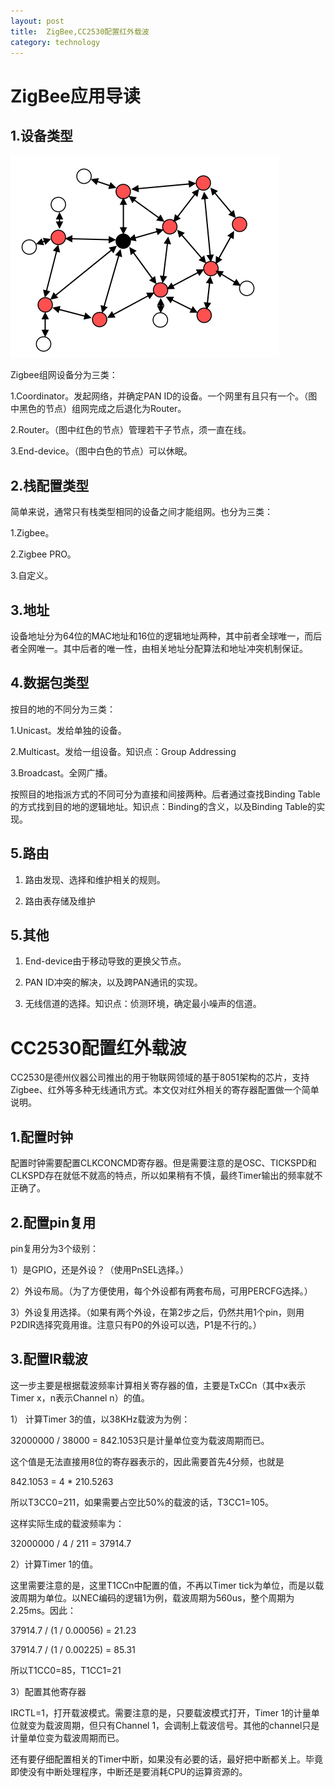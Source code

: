 ```yaml
---
layout: post
title:  ZigBee,CC2530配置红外载波
category: technology 
---
```


# ZigBee应用导读

## 1.设备类型

![Zigbee Network](/images/article/zigbee_network.png)

Zigbee组网设备分为三类：

1.Coordinator。发起网络，并确定PAN ID的设备。一个网里有且只有一个。（图中黑色的节点）组网完成之后退化为Router。

2.Router。（图中红色的节点）管理若干子节点，须一直在线。

3.End-device。（图中白色的节点）可以休眠。

## 2.栈配置类型

简单来说，通常只有栈类型相同的设备之间才能组网。也分为三类：

1.Zigbee。

2.Zigbee PRO。

3.自定义。

## 3.地址

设备地址分为64位的MAC地址和16位的逻辑地址两种，其中前者全球唯一，而后者全网唯一。其中后者的唯一性，由相关地址分配算法和地址冲突机制保证。

## 4.数据包类型

按目的地的不同分为三类：

1.Unicast。发给单独的设备。

2.Multicast。发给一组设备。知识点：Group Addressing

3.Broadcast。全网广播。

按照目的地指派方式的不同可分为直接和间接两种。后者通过查找Binding Table的方式找到目的地的逻辑地址。知识点：Binding的含义，以及Binding Table的实现。

## 5.路由

1. 路由发现、选择和维护相关的规则。

2. 路由表存储及维护

## 5.其他

1. End-device由于移动导致的更换父节点。

2. PAN ID冲突的解决，以及跨PAN通讯的实现。

3. 无线信道的选择。知识点：侦测环境，确定最小噪声的信道。

# CC2530配置红外载波

CC2530是德州仪器公司推出的用于物联网领域的基于8051架构的芯片，支持Zigbee、红外等多种无线通讯方式。本文仅对红外相关的寄存器配置做一个简单说明。

## 1.配置时钟

配置时钟需要配置CLKCONCMD寄存器。但是需要注意的是OSC、TICKSPD和CLKSPD存在就低不就高的特点，所以如果稍有不慎，最终Timer输出的频率就不正确了。

## 2.配置pin复用

pin复用分为3个级别：

1）是GPIO，还是外设？（使用PnSEL选择。）

2）外设布局。（为了方便使用，每个外设都有两套布局，可用PERCFG选择。）

3）外设复用选择。（如果有两个外设，在第2步之后，仍然共用1个pin，则用P2DIR选择究竟用谁。注意只有P0的外设可以选，P1是不行的。）

## 3.配置IR载波

这一步主要是根据载波频率计算相关寄存器的值，主要是TxCCn（其中x表示Timer x，n表示Channel n）的值。

1） 计算Timer 3的值，以38KHz载波为为例：

32000000 / 38000 = 842.1053只是计量单位变为载波周期而已。

这个值是无法直接用8位的寄存器表示的，因此需要首先4分频，也就是

842.1053 = 4 * 210.5263

所以T3CC0=211，如果需要占空比50%的载波的话，T3CC1=105。

这样实际生成的载波频率为：

32000000 / 4 / 211 = 37914.7

2）计算Timer 1的值。

这里需要注意的是，这里T1CCn中配置的值，不再以Timer tick为单位，而是以载波周期为单位。以NEC编码的逻辑1为例，载波周期为560us，整个周期为2.25ms。因此：

37914.7 / (1 / 0.00056) = 21.23

37914.7 / (1 / 0.00225) = 85.31

所以T1CC0=85，T1CC1=21

3）配置其他寄存器

IRCTL=1，打开载波模式。需要注意的是，只要载波模式打开，Timer 1的计量单位就变为载波周期，但只有Channel 1，会调制上载波信号。其他的channel只是计量单位变为载波周期而已。

还有要仔细配置相关的Timer中断，如果没有必要的话，最好把中断都关上。毕竟即使没有中断处理程序，中断还是要消耗CPU的运算资源的。
